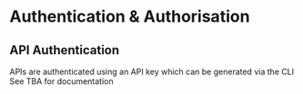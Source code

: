 # Authentication & Authorisation

## API Authentication
APIs are authenticated using an API key which can be generated via the CLI
See TBA for documentation

